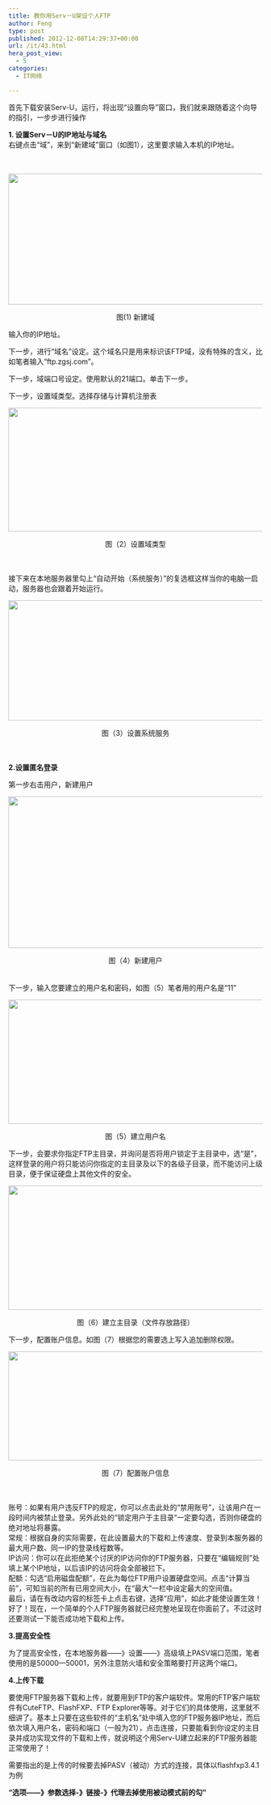 ```yaml
---
title: 教你用Serv－U架设个人FTP
author: Feng
type: post
published: 2012-12-08T14:29:37+00:00
url: /it/43.html
hera_post_view:
  - 5
categories:
  - IT网络

---
```

<p align="left">
  首先下载安装Serv-U，运行，将出现“设置向导”窗口，我们就来跟随着这个向导的指引，一步步进行操作
</p>

<p align="left">
  <strong>1. 设置Serv－U的IP地址与域名</strong><br /> 右键点击“域”，来到“新建域”窗口（如图1），这里要求输入本机的IP地址。
</p>

　

<img loading="lazy" decoding="async" src="http://www.zgsj.com/vps/ftpphoto/1.JPG" alt="" width="613" height="259" /> 

<p align="center">
  图(1) 新建域
</p>

<p align="justify">
  输入你的IP地址。
</p>

<p align="justify">
  下一步，进行“域名”设定。这个域名只是用来标识该FTP域，没有特殊的含义，比如笔者输入“ftp.zgsj.com”。
</p>

<p align="justify">
  下一步，域端口号设定。使用默认的21端口。单击下一步。
</p>

<p align="justify">
  下一步，设置域类型。选择存储与计算机注册表
</p>

<img loading="lazy" decoding="async" src="http://www.zgsj.com/vps/ftpphoto/2.JPG" alt="" width="584" height="245" /> 

<p align="center">
  图（2）设置域类型
</p>

<p align="center">
  　
</p>

<p align="left">
  接下来在本地服务器里勾上“自动开始（系统服务）”的复选框这样当你的电脑一启动，服务器也会跟着开始运行。
</p>

<img loading="lazy" decoding="async" src="http://www.zgsj.com/vps/ftpphoto/3.JPG" alt="" width="566" height="238" /> 

<p align="center">
  图（3）设置系统服务
</p>

　

<p align="left">
  <strong>2.设置匿名登录</strong>
</p>

<p align="left">
  第一步右击用户，新建用户
</p>

<img loading="lazy" decoding="async" src="http://www.zgsj.com/vps/ftpphoto/4.JPG" alt="" width="583" height="300" /> 

<p align="center">
  图（4）新建用户
</p>

　  
下一步，输入您要建立的用户名和密码，如图（5）笔者用的用户名是“11”

<img loading="lazy" decoding="async" src="http://www.zgsj.com/vps/ftpphoto/5.JPG" alt="" width="587" height="246" /> 

<p align="center">
  图（5）建立用户名
</p>

<p align="left">
  下一步，会要求你指定FTP主目录，并询问是否将用户锁定于主目录中，选“是”，这样登录的用户将只能访问你指定的主目录及以下的各级子目录，而不能访问上级目录，便于保证硬盘上其他文件的安全。
</p>

<p align="center">
  <img loading="lazy" decoding="async" src="http://www.zgsj.com/vps/ftpphoto/6.JPG" alt="" width="587" height="246" />
</p>

<p align="center">
  图（6）建立主目录（文件存放路径）
</p>

下一步，配置账户信息。如图（7）根据您的需要选上写入追加删除权限。

<p align="center">
  <img loading="lazy" decoding="async" src="http://www.zgsj.com/vps/ftpphoto/7.JPG" alt="" width="623" height="216" />
</p>

<p align="center">
  图（7）配置账户信息
</p>

<p align="center">
  　
</p>

<p align="left">
  账号：如果有用户违反FTP的规定，你可以点击此处的“禁用账号”，让该用户在一段时间内被禁止登录。另外此处的“锁定用户于主目录”一定要勾选，否则你硬盘的绝对地址将暴露。<br /> 常规：根据自身的实际需要，在此设置最大的下载和上传速度、登录到本服务器的最大用户数、同一IP的登录线程数等。<br /> IP访问：你可以在此拒绝某个讨厌的IP访问你的FTP服务器，只要在“编辑规则”处填上某个IP地址，以后该IP的访问将会全部被拦下。<br /> 配额：勾选“启用磁盘配额”，在此为每位FTP用户设置硬盘空间。点击“计算当前”，可知当前的所有已用空间大小，在“最大”一栏中设定最大的空间值。<br /> 最后，请在有改动内容的标签卡上点击右键，选择“应用”，如此才能使设置生效！<br /> 好了！现在，一个简单的个人FTP服务器就已经完整地呈现在你面前了。不过这时还要测试一下能否成功地下载和上传。
</p>

<p align="left">
  <strong>3.提高安全性</strong>
</p>

<p align="left">
  为了提高安全性，在本地服务器——》设置——》高级填上PASV端口范围，笔者使用的是50000—50001，另外注意防火墙和安全策略要打开这两个端口。
</p>

<p align="left">
  <strong>4.上传下载</strong>
</p>

<p align="left">
  要使用FTP服务器下载和上传，就要用到FTP的客户端软件。常用的FTP客户端软件有CuteFTP、FlashFXP、FTP Explorer等等。对于它们的具体使用，这里就不细讲了。基本上只要在这些软件的“主机名”处中填入您的FTP服务器IP地址，而后依次填入用户名，密码和端口（一般为21），点击连接，只要能看到你设定的主目录并成功实现文件的下载和上传，就说明这个用Serv-U建立起来的FTP服务器能正常使用了！
</p>

<p align="left">
  需要指出的是上传的时候要去掉PASV（被动）方式的连接，具体以flashfxp3.4.1为例
</p>

<p align="left">
  <strong>“选项——》参数选择-》链接-》代理去掉使用被动模式前的勾”</strong>
</p>